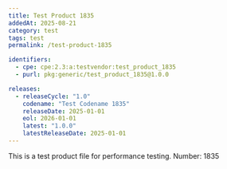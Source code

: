 ```yaml
---
title: Test Product 1835
addedAt: 2025-08-21
category: test
tags: test
permalink: /test-product-1835

identifiers:
  - cpe: cpe:2.3:a:testvendor:test_product_1835
  - purl: pkg:generic/test_product_1835@1.0.0

releases:
  - releaseCycle: "1.0"
    codename: "Test Codename 1835"
    releaseDate: 2025-01-01
    eol: 2026-01-01
    latest: "1.0.0"
    latestReleaseDate: 2025-01-01
---
```


This is a test product file for performance testing. Number: 1835
